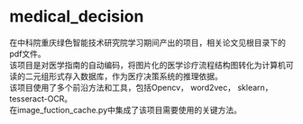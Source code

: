 # medical_decision
在中科院重庆绿色智能技术研究院学习期间产出的项目，相关论文见根目录下的pdf文件。<br>
该项目是对医学指南的自动编码，将图片化的医学诊疗流程结构图转化为计算机可读的二元组形式存入数据库，作为医疗决策系统的推理依据。<br>
该项目使用了多个前沿方法和工具，包括Opencv， word2vec， sklearn， tesseract-OCR。<br>
在image_fuction_cache.py中集成了该项目需要使用的关键方法。<br>

